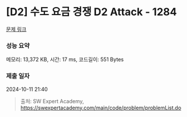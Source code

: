 # [D2] 수도 요금 경쟁 D2 Attack - 1284 

[문제 링크](https://swexpertacademy.com/main/code/problem/problemDetail.do?contestProbId=AV189xUaI8UCFAZN) 

### 성능 요약

메모리: 13,372 KB, 시간: 17 ms, 코드길이: 551 Bytes

### 제출 일자

2024-10-11 21:40



> 출처: SW Expert Academy, https://swexpertacademy.com/main/code/problem/problemList.do